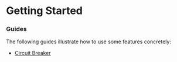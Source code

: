 # Getting Started

### Guides
The following guides illustrate how to use some features concretely:

* [Circuit Breaker](https://spring.io/guides/gs/circuit-breaker/)

